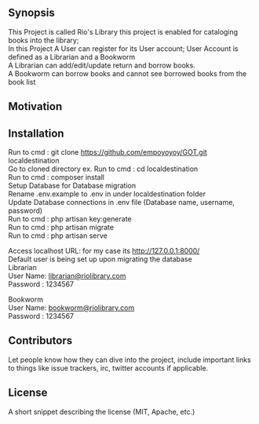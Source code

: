 ## Synopsis
This Project is called Rio's Library this project is enabled for cataloging books into the library; <br />
In this Project A User can register for its User account; User Account is defined as a Librarian and a Bookworm <br />
A Librarian can add/edit/update return and borrow books. <br />
A Bookworm can borrow books and cannot see borrowed books from the book list

## Motivation


## Installation

Run to cmd : git clone https://github.com/empoyoyoy/GOT.git localdestination <br />
Go to cloned directory ex.  Run to cmd : cd localdestination <br />
Run to cmd : composer install <br />
Setup Database  for Database  migration <br />
Rename .env.example to .env in under localdestination folder <br />
Update Database connections in .env file (Database name, username, password) <br />
Run to cmd : php artisan key:generate <br />
Run to cmd : php artisan migrate <br />
Run to cmd : php artisan serve <br />

Access localhost URL: for my case its http://127.0.0.1:8000/ <br />
Default user is being set up upon migrating the database  <br />
Librarian <br />
User Name: librarian@riolibrary.com <br />
Password : 1234567 <br />

Bookworm <br />
User Name: bookworm@riolibrary.com <br />
Password : 1234567 <br />

## Contributors

Let people know how they can dive into the project, include important links to things like issue trackers, irc, twitter accounts if applicable.

## License

A short snippet describing the license (MIT, Apache, etc.)
